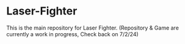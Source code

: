 # Laser-Fighter

This is the main repository for Laser Fighter. (Repository & Game are currently a work in progress, Check back on 7/2/24)
